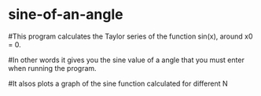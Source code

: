 # sine-of-an-angle

#This program calculates the Taylor series of the function sin(x), around x0 = 0.

#In other words it gives you the sine value of a angle that you must enter when running the program.

#It alsos plots a graph of the sine function calculated for different N

